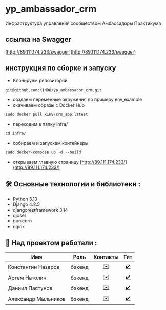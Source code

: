 # yp_ambassador_crm

Инфраструктура управления сообществом Амбассадоры Практикума

## ссылка на Swagger

[http://89.111.174.233/swagger](http://89.111.174.233/swagger)

## инструкция по сборке и запуску

- Клонируем репозиторий
```
git@github.com:K1N88/yp_ambassador_crm.git
```
- создаем переменные окружения по примеру env_example
- скачиваем образы с Docker Hub
```
sudo docker pull k1n8/crm_app:latest
```
- переходим в папку infra/
```
cd infra/
```
- собираем и запускам контейнеры
```
sudo docker-compose up -d --build
```
- открываем главную страницу [http://89.111.174.233/](http://89.111.174.233/)

## :hammer_and_wrench: Основные технологии и библиотеки :

- Python 3.10
- Django 4.2.5
- djangorestframework 3.14
- djoser
- gunicorn
- nginx

## :juggling_person: Над проектом работали :

| Имя | Роль | Контакты | Гит |
| - | :-: | :-: | :-: |
| Константин Назаров | бэкенд | <a href="https://t.me/constK1N" target="_blank"> :envelope:</a>  | <a href="https://github.com/K1N88" target="_blank"> :heavy_check_mark:</a> |
| Артем Натолин | бэкенд | <a href="https://t.me/nilotan" target="_blank"> :envelope:</a>  | <a href="https://github.com/dagedarr" target="_blank"> :heavy_check_mark:</a> |
| Даниил Пастунов | бэкенд | <a href="https://t.me/allwh1te" target="_blank"> :envelope:</a>  | <a href="https://github.com/dflient" target="_blank"> :heavy_check_mark:</a> |
| Александр Мыльников | бэкенд | <a href="https://t.me/ingaksdr" target="_blank"> :envelope:</a>  | <a href="https://github.com/aksdr53" target="_blank"> :heavy_check_mark:</a> |
